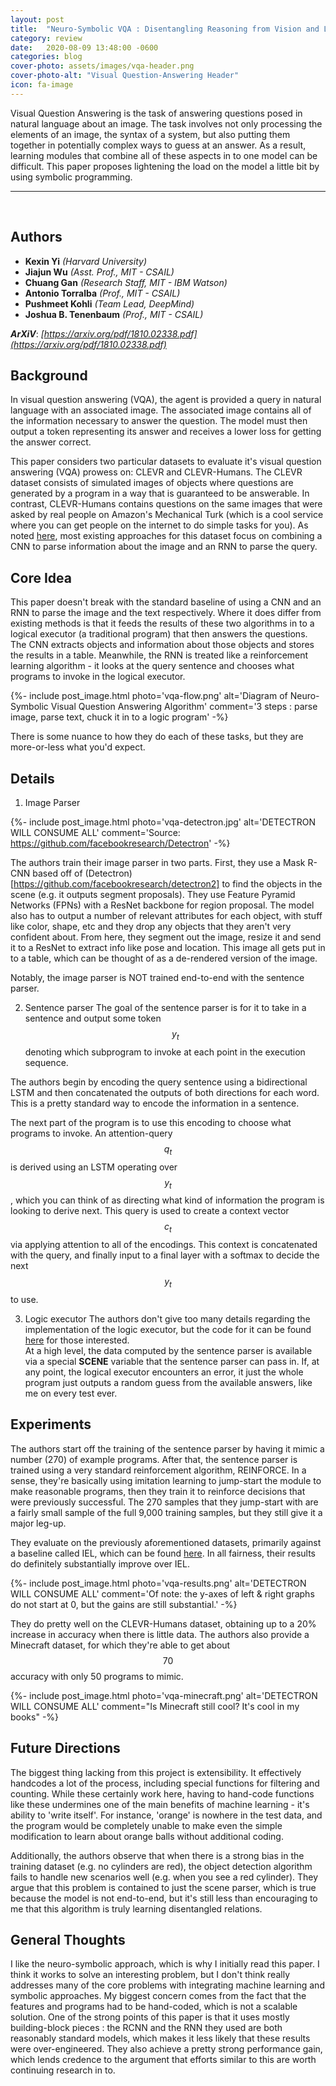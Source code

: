 ```yaml
---
layout: post
title:  "Neuro-Symbolic VQA : Disentangling Reasoning from Vision and Language Understanding"
category: review
date:   2020-08-09 13:48:00 -0600
categories: blog
cover-photo: assets/images/vqa-header.png
cover-photo-alt: "Visual Question-Answering Header"
icon: fa-image
---
```


Visual Question Answering is the task of answering questions posed in natural language about an image.
The task involves not only processing the elements of an image, the syntax of a system, but also putting them together in potentially complex ways to guess at an answer.
As a result, learning modules that combine all of these aspects in to one model can be difficult.
This paper proposes lightening the load on the model a little bit by using symbolic programming.

----------------------------
<br/>

## Authors
 - **Kexin Yi** *(Harvard University)*
 - **Jiajun Wu** *(Asst. Prof.,  MIT - CSAIL)*  
 - **Chuang Gan** *(Research Staff, MIT - IBM Watson)*
 - **Antonio Torralba** *(Prof., MIT - CSAIL)*
 - **Pushmeet Kohli** *(Team Lead, DeepMind)*
 - **Joshua B. Tenenbaum** *(Prof., MIT - CSAIL)*
 
***ArXiV***: *[https://arxiv.org/pdf/1810.02338.pdf](https://arxiv.org/pdf/1810.02338.pdf)*
 
## Background

In visual question answering (VQA), the agent is provided a query in natural language with an associated image. 
The associated image contains all of the information necessary to answer the question. 
The model must then output a token representing its answer and receives a lower loss for getting the answer correct.

This paper considers two particular datasets to evaluate it's visual question answering (VQA) prowess on: CLEVR and CLEVR-Humans.
The CLEVR dataset consists of simulated images of objects where questions are generated by a program in a way that is guaranteed to be answerable.
In contrast, CLEVR-Humans contains questions on the same images that were asked by real people on Amazon's Mechanical Turk (which is a cool service where you can get people on the internet to do simple tasks for you).
As noted [here](https://arxiv.org/pdf/1705.03633.pdf#page=12&zoom=100,412,153), most existing approaches for this dataset focus on combining a CNN to parse information about the image and an RNN to parse the query.

## Core Idea

This paper doesn't break with the standard baseline of using a CNN and an RNN to parse the image and the text respectively.
Where it does differ from existing methods is that it feeds the results of these two algorithms in to a logical executor (a traditional program) that then answers the questions.
The CNN extracts objects and information about those objects and stores the results in a table.
Meanwhile, the RNN is treated like a reinforcement learning algorithm - it looks at the query sentence and chooses what programs to invoke in the logical executor.

{%- include post_image.html  photo='vqa-flow.png' alt='Diagram of Neuro-Symbolic Visual Question Answering Algorithm' comment='3 steps : parse image, parse text, chuck it in to a logic program' -%}

There is some nuance to how they do each of these tasks, but they are more-or-less what you'd expect.

## Details

1. Image Parser

{%- include post_image.html photo='vqa-detectron.jpg' alt='DETECTRON WILL CONSUME ALL' comment='Source: https://github.com/facebookresearch/Detectron' -%}

The authors train their image parser in two parts. First, they use a Mask R-CNN based off of (Detectron)[https://github.com/facebookresearch/detectron2] to find the objects in the scene (e.g. it outputs segment proposals).
They use Feature Pyramid Networks (FPNs) with a ResNet backbone for region proposal.
The model also has to output a number of relevant attributes for each object, with stuff like color, shape, etc and they drop any objects that they aren't very confident about.
From here, they segment out the image, resize it and send it to a ResNet to extract info like pose and location.
This image all gets put in to a table, which can be thought of as a de-rendered version of the image.

Notably, the image parser is NOT trained end-to-end with the sentence parser.

2. Sentence parser
The goal of the sentence parser is for it to take in a sentence and output some token $$y_t$$ denoting which subprogram to invoke at each point in the execution sequence.

The authors begin by encoding the query sentence using a bidirectional LSTM and then concatenated the outputs of both directions for each word.
This is a pretty standard way to encode the information in a sentence.

The next part of the program is to use this encoding to choose what programs to invoke.
An attention-query $$q_t$$ is derived using an LSTM operating over $$y_t$$, which you can think of as directing what kind of information the program is looking to derive next.
This query is used to create a context vector $$c_t$$ via applying attention to all of the encodings.
This context is concatenated with the query, and finally input to a final layer with a softmax to decide the next $$y_t$$ to use.

3. Logic executor
The authors don't give too many details regarding the implementation of the logic executor, but the code for it can be found [here](https://github.com/kexinyi/ns-vqa/blob/master/reason/executors/clevr_executor.py) for those interested.    
At a high level, the data computed by the sentence parser is available via a special **SCENE** variable that the sentence parser can pass in.
If, at any point, the logical executor encounters an error, it just the whole program just outputs a random guess from the available answers, like me on every test ever.

## Experiments

The authors start off the training of the sentence parser by having it mimic a number (270) of example programs.
After that, the sentence parser is trained using a very standard reinforcement algorithm, REINFORCE.
In a sense, they're basically using imitation learning to jump-start the module to make reasonable programs, then they train it to reinforce decisions that were previously successful.
The 270 samples that they jump-start with are a fairly small sample of the full 9,000 training samples, but they still give it a major leg-up.

They evaluate on the previously aforementioned datasets, primarily against a baseline called IEL, which can be found [here](https://arxiv.org/pdf/1705.03633.pdf#page=12&zoom=100,412,153).
In all fairness, their results do definitely substantially improve over IEL.

{%- include post_image.html photo='vqa-results.png' alt='DETECTRON WILL CONSUME ALL' comment='Of note: the y-axes of left & right graphs do not start at 0, but the gains are still substantial.' -%}

They do pretty well on the CLEVR-Humans dataset, obtaining up to a 20% increase in accuracy when there is little data.
The authors also provide a Minecraft dataset, for which they're able to get about $$70%$$ accuracy with only 50 programs to mimic.

{%- include post_image.html photo='vqa-minecraft.png' alt='DETECTRON WILL CONSUME ALL' comment="Is Minecraft still cool? It's cool in my books" -%}

## Future Directions
The biggest thing lacking from this project is extensibility.
It effectively handcodes a lot of the process, including special functions for filtering and counting.
While these certainly work here, having to hand-code functions like these undermines one of the main benefits of machine learning - it's ability to 'write itself'.
For instance, 'orange' is nowhere in the test data, and the program would be completely unable to make even the simple modification to learn about orange balls without additional coding.

Additionally, the authors observe that when there is a strong bias in the training dataset (e.g. no cylinders are red), the object detection algorithm fails to handle new scenarios well (e.g. when you see a red cylinder).
They argue that this problem is contained to just the scene parser, which is true because the model is not end-to-end, but it's still less than encouraging to me that this algorithm is truly learning disentangled relations.

## General Thoughts
I like the neuro-symbolic approach, which is why I initially read this paper.
I think it works to solve an interesting problem,  but I don't think really addresses many of the core problems with integrating machine learning and symbolic approaches.
My biggest concern comes from the fact that the features and programs had to be hand-coded, which is not a scalable solution.
One of the strong points of this paper is that it uses mostly building-block pieces : the RCNN and the RNN they used are both reasonably standard models, which makes it less likely that these results were over-engineered.
They also achieve a pretty strong performance gain, which lends credence to the argument that efforts similar to this are worth continuing research in to.
